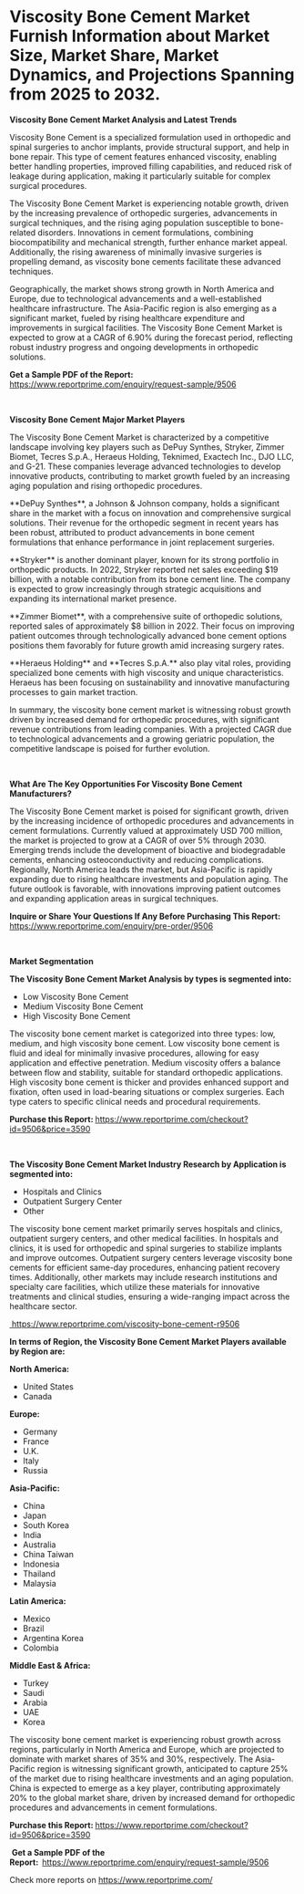<p><h1>Viscosity Bone Cement Market Furnish Information about Market Size, Market Share, Market Dynamics, and Projections Spanning from 2025 to 2032.</h1></p><p><strong>Viscosity Bone Cement Market Analysis and Latest Trends</strong></p>
<p><p>Viscosity Bone Cement is a specialized formulation used in orthopedic and spinal surgeries to anchor implants, provide structural support, and help in bone repair. This type of cement features enhanced viscosity, enabling better handling properties, improved filling capabilities, and reduced risk of leakage during application, making it particularly suitable for complex surgical procedures. </p><p>The Viscosity Bone Cement Market is experiencing notable growth, driven by the increasing prevalence of orthopedic surgeries, advancements in surgical techniques, and the rising aging population susceptible to bone-related disorders. Innovations in cement formulations, combining biocompatibility and mechanical strength, further enhance market appeal. Additionally, the rising awareness of minimally invasive surgeries is propelling demand, as viscosity bone cements facilitate these advanced techniques.</p><p>Geographically, the market shows strong growth in North America and Europe, due to technological advancements and a well-established healthcare infrastructure. The Asia-Pacific region is also emerging as a significant market, fueled by rising healthcare expenditure and improvements in surgical facilities. The Viscosity Bone Cement Market is expected to grow at a CAGR of 6.90% during the forecast period, reflecting robust industry progress and ongoing developments in orthopedic solutions.</p></p>
<p><strong>Get a Sample PDF of the Report:&nbsp;</strong> <a href="https://www.reportprime.com/enquiry/request-sample/9506?utm_campaign=2810&utm_medium=2&utm_source=Github&utm_content=ia&utm_term=20032025&utm_id=viscosity-bone-cement">https://www.reportprime.com/enquiry/request-sample/9506</a></p>
<p>&nbsp;</p>
<p><strong>Viscosity Bone Cement Major Market Players</strong></p>
<p><p>The Viscosity Bone Cement Market is characterized by a competitive landscape involving key players such as DePuy Synthes, Stryker, Zimmer Biomet, Tecres S.p.A., Heraeus Holding, Teknimed, Exactech Inc., DJO LLC, and G-21. These companies leverage advanced technologies to develop innovative products, contributing to market growth fueled by an increasing aging population and rising orthopedic procedures.</p><p>**DePuy Synthes**, a Johnson & Johnson company, holds a significant share in the market with a focus on innovation and comprehensive surgical solutions. Their revenue for the orthopedic segment in recent years has been robust, attributed to product advancements in bone cement formulations that enhance performance in joint replacement surgeries.</p><p>**Stryker** is another dominant player, known for its strong portfolio in orthopedic products. In 2022, Stryker reported net sales exceeding $19 billion, with a notable contribution from its bone cement line. The company is expected to grow increasingly through strategic acquisitions and expanding its international market presence.</p><p>**Zimmer Biomet**, with a comprehensive suite of orthopedic solutions, reported sales of approximately $8 billion in 2022. Their focus on improving patient outcomes through technologically advanced bone cement options positions them favorably for future growth amid increasing surgery rates.</p><p>**Heraeus Holding** and **Tecres S.p.A.** also play vital roles, providing specialized bone cements with high viscosity and unique characteristics. Heraeus has been focusing on sustainability and innovative manufacturing processes to gain market traction.</p><p>In summary, the viscosity bone cement market is witnessing robust growth driven by increased demand for orthopedic procedures, with significant revenue contributions from leading companies. With a projected CAGR due to technological advancements and a growing geriatric population, the competitive landscape is poised for further evolution.</p></p>
<p>&nbsp;</p>
<p><strong>What Are The Key Opportunities For Viscosity Bone Cement Manufacturers?</strong></p>
<p><p>The Viscosity Bone Cement market is poised for significant growth, driven by the increasing incidence of orthopedic procedures and advancements in cement formulations. Currently valued at approximately USD 700 million, the market is projected to grow at a CAGR of over 5% through 2030. Emerging trends include the development of bioactive and biodegradable cements, enhancing osteoconductivity and reducing complications. Regionally, North America leads the market, but Asia-Pacific is rapidly expanding due to rising healthcare investments and population aging. The future outlook is favorable, with innovations improving patient outcomes and expanding application areas in surgical techniques.</p></p>
<p><strong>Inquire or Share Your Questions If Any Before Purchasing This Report:</strong> <a href="https://www.reportprime.com/enquiry/pre-order/9506?utm_campaign=2810&utm_medium=2&utm_source=Github&utm_content=ia&utm_term=20032025&utm_id=viscosity-bone-cement">https://www.reportprime.com/enquiry/pre-order/9506</a></p>
<p>&nbsp;</p>
<p><strong>Market Segmentation</strong></p>
<p><strong>The Viscosity Bone Cement Market Analysis by types is segmented into:</strong></p>
<p><ul><li>Low Viscosity Bone Cement</li><li>Medium Viscosity Bone Cement</li><li>High Viscosity Bone Cement</li></ul></p>
<p><p>The viscosity bone cement market is categorized into three types: low, medium, and high viscosity bone cement. Low viscosity bone cement is fluid and ideal for minimally invasive procedures, allowing for easy application and effective penetration. Medium viscosity offers a balance between flow and stability, suitable for standard orthopedic applications. High viscosity bone cement is thicker and provides enhanced support and fixation, often used in load-bearing situations or complex surgeries. Each type caters to specific clinical needs and procedural requirements.</p></p>
<p><strong>Purchase this Report:&nbsp;</strong><a href="https://www.reportprime.com/checkout?id=9506&price=3590&utm_campaign=2810&utm_medium=2&utm_source=Github&utm_content=ia&utm_term=20032025&utm_id=viscosity-bone-cement">https://www.reportprime.com/checkout?id=9506&price=3590</a></p>
<p>&nbsp;</p>
<p><strong>The Viscosity Bone Cement Market Industry Research by Application is segmented into:</strong></p>
<p><ul><li>Hospitals and Clinics</li><li>Outpatient Surgery Center</li><li>Other</li></ul></p>
<p><p>The viscosity bone cement market primarily serves hospitals and clinics, outpatient surgery centers, and other medical facilities. In hospitals and clinics, it is used for orthopedic and spinal surgeries to stabilize implants and improve outcomes. Outpatient surgery centers leverage viscosity bone cements for efficient same-day procedures, enhancing patient recovery times. Additionally, other markets may include research institutions and specialty care facilities, which utilize these materials for innovative treatments and clinical studies, ensuring a wide-ranging impact across the healthcare sector.</p></p>
<p><a href="https://www.reportprime.com/viscosity-bone-cement-r9506?utm_campaign=2810&utm_medium=2&utm_source=Github&utm_content=ia&utm_term=20032025&utm_id=viscosity-bone-cement">&nbsp;https://www.reportprime.com/viscosity-bone-cement-r9506</a></p>
<p><strong>In terms of Region, the Viscosity Bone Cement Market Players available by Region are:</strong></p>
<p>
    <p> <strong> North America: </strong>
        <ul>
            <li>United States</li>
            <li>Canada</li>
        </ul>
        </p> 
    <p> <strong> Europe: </strong>
        <ul>
            <li>Germany</li>
            <li>France</li>
            <li>U.K.</li>
            <li>Italy</li>
            <li>Russia</li>
        </ul>
        </p> 
    <p> <strong> Asia-Pacific: </strong>
        <ul>
            <li>China</li>
            <li>Japan</li>
            <li>South Korea</li>
            <li>India</li>
            <li>Australia</li>
            <li>China Taiwan</li>
            <li>Indonesia</li>
            <li>Thailand</li>
            <li>Malaysia</li>
        </ul>
        </p> 
    <p> <strong> Latin America: </strong>
        <ul>
            <li>Mexico</li>
            <li>Brazil</li>
            <li>Argentina Korea</li>
            <li>Colombia</li>
        </ul>
        </p> 
    <p> <strong> Middle East & Africa: </strong>
        <ul>
            <li>Turkey</li>
            <li>Saudi</li>
            <li>Arabia</li>
            <li>UAE</li>
            <li>Korea</li>
        </ul>
    </p>
    </p>
<p><p>The viscosity bone cement market is experiencing robust growth across regions, particularly in North America and Europe, which are projected to dominate with market shares of 35% and 30%, respectively. The Asia-Pacific region is witnessing significant growth, anticipated to capture 25% of the market due to rising healthcare investments and an aging population. China is expected to emerge as a key player, contributing approximately 20% to the global market share, driven by increased demand for orthopedic procedures and advancements in cement formulations.</p></p>
<p><strong>Purchase this Report: </strong><a href="https://www.reportprime.com/checkout?id=9506&price=3590&utm_campaign=2810&utm_medium=2&utm_source=Github&utm_content=ia&utm_term=20032025&utm_id=viscosity-bone-cement">https://www.reportprime.com/checkout?id=9506&price=3590</a></p>
<p>&nbsp;<strong>Get a Sample PDF of the Report:&nbsp;&nbsp;</strong><a href="https://www.reportprime.com/enquiry/request-sample/9506?utm_campaign=2810&utm_medium=2&utm_source=Github&utm_content=ia&utm_term=20032025&utm_id=viscosity-bone-cement">https://www.reportprime.com/enquiry/request-sample/9506</a></p>
<p><strong></strong></p>
<p>Check more reports on <a href="https://www.reportprime.com/?utm_campaign=2810&utm_medium=2&utm_source=Github&utm_content=ia&utm_term=20032025&utm_id=viscosity-bone-cement">https://www.reportprime.com/</a></p>